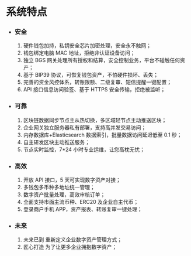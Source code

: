 # 系统特点

-   ### 安全

    1.  硬件钱包加持，私钥安全芯片加密处理，安全永不触网；
    2.  钱包绑定电脑 MAC 地址，拒绝非认证设备访问；
    3.  独立 BGS 网关处理所有授权和结算，安全控制业务，平台不碰触任何资产；
    4.  基于 BIP39 协议，可恢复钱包资产，不怕硬件损坏、丢失；
    5.  完善的资金风控体系，转账限额、二级复审、短信提醒一键配置；
    6.  API 接口信息访问验签、基于 HTTPS 安全传输，拒绝被监听；

-   ### 可靠

    1.  区块链数据同步节点主从热切换，多区域轻节点主动推送区块；
    2.  企业网关独立服务器私有部署，支持高并发交易访问；
    3.  内存数据库+Elasticsearch 数据索引，批量数据访问延迟低至 0.1 秒；
    4.  自主研发区块主动推送服务；
    5.  节点实时监控，7\*24 小时专业运维，让您高枕无忧；

-   ### 高效

    1.  开放 API 接口，5 天可实现数字资产对接；
    2.  多钱包多币种多地址统一管理；
    3.  数字资产批量处理，高效审核订单；
    4.  全面支持市面主流币种、ERC20 及企业自主代币；
    5.  登录商户手机 APP，资产报表、转账复审一键处理；

-   ### 未来

    1.  未来已到 重新定义企业数字资产管理方式；
    2.  匠心打造 为了让更多企业拥抱数字资产；
